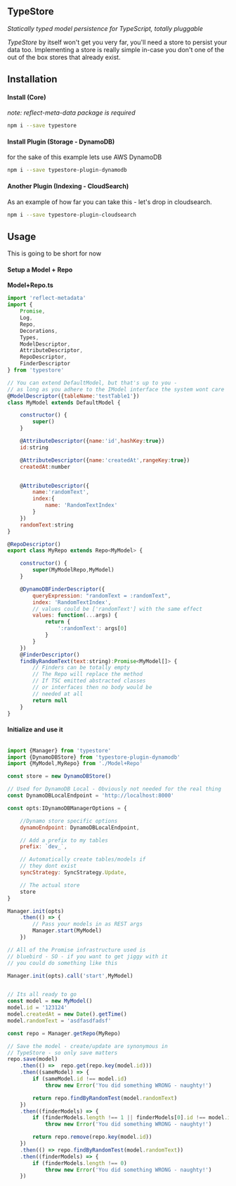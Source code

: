 TypeStore
---
_Statically typed model persistence for TypeScript, totally pluggable_


_TypeStore_ by itself won't get you very far, you'll
need a store to persist your data too.  Implementing a store is
really simple in-case you don't one of the out of the box
stores that already exist.

Installation
---

#### Install (Core)
_note: reflect-meta-data package is required_

```bash
npm i --save typestore
```

#### Install Plugin (Storage - DynamoDB)

for the sake of this example lets use AWS DynamoDB

```bash
npm i --save typestore-plugin-dynamodb
```

#### Another Plugin (Indexing - CloudSearch)

As an example of how far you can take this - let's drop
in cloudsearch.

```bash
npm i --save typestore-plugin-cloudsearch
```

Usage
---

This is going to be short for now

#### Setup a Model + Repo

**Model+Repo.ts**
```javascript
import 'reflect-metadata'
import {
	Promise,
	Log,
	Repo,
	Decorations,
	Types,
	ModelDescriptor,
	AttributeDescriptor,
	RepoDescriptor,
	FinderDescriptor
} from 'typestore'

// You can extend DefaultModel, but that's up to you -
// as long as you adhere to the IModel interface the system wont care
@ModelDescriptor({tableName:'testTable1'})
class MyModel extends DefaultModel {

	constructor() {
		super()
	}

	@AttributeDescriptor({name:'id',hashKey:true})
    id:string

    @AttributeDescriptor({name:'createdAt',rangeKey:true})
    createdAt:number


    @AttributeDescriptor({
        name:'randomText',
        index:{
            name: 'RandomTextIndex'
        }
    })
    randomText:string
}

@RepoDescriptor()
export class MyRepo extends Repo<MyModel> {

	constructor() {
		super(MyModelRepo,MyModel)
	}

	@DynamoDBFinderDescriptor({
		queryExpression: "randomText = :randomText",
		index: 'RandomTextIndex',
		// values could be ['randomText'] with the same effect
		values: function(...args) {
			return {
				':randomText': args[0]
			}
		}
	})
	@FinderDescriptor()
	findByRandomText(text:string):Promise<MyModel[]> {
		// Finders can be totally empty
		// The Repo will replace the method
		// If TSC emitted abstracted classes
		// or interfaces then no body would be
		// needed at all
		return null
	}
}

```


#### Initialize and use it

```javascript

import {Manager} from 'typestore'
import {DynamoDBStore} from 'typestore-plugin-dynamodb'
import {MyModel,MyRepo} from './Model+Repo'

const store = new DynamoDBStore()

// Used for DynamoDB Local - Obviously not needed for the real thing
const DynamoDBLocalEndpoint = 'http://localhost:8000'

const opts:IDynamoDBManagerOptions = {

	//Dynamo store specific options
	dynamoEndpoint: DynamoDBLocalEndpoint,

	// Add a prefix to my tables
	prefix: `dev_`,

	// Automatically create tables/models if
	// they dont exist
	syncStrategy: SyncStrategy.Update,

	// The actual store
	store
}

Manager.init(opts)
	.then(() => {
		// Pass your models in as REST args
		Manager.start(MyModel)
	})

// All of the Promise infrastructure used is
// bluebird - SO - if you want to get jiggy with it
// you could do something like this

Manager.init(opts).call('start',MyModel)


// Its all ready to go
const model = new MyModel()
model.id = '123124'
model.createdAt = new Date().getTime()
model.randomText = 'asdfasdfadsf'

const repo = Manager.getRepo(MyRepo)

// Save the model - create/update are synonymous in
// TypeStore - so only save matters
repo.save(model)
	.then(() =>  repo.get(repo.key(model.id)))
	.then((sameModel) => {
		if (sameModel.id !== model.id)
			throw new Error('You did something WRONG - naughty!')

		return repo.findByRandomTest(model.randomText)
	})
	.then((finderModels) => {
        if (finderModels.length !== 1 || finderModels[0].id !== model.id)
            throw new Error('You did something WRONG - naughty!')

        return repo.remove(repo.key(model.id))
    })
    .then(() => repo.findByRandomTest(model.randomText))
    .then((finderModels) => {
		if (finderModels.length !== 0)
	        throw new Error('You did something WRONG - naughty!')
	})
```






